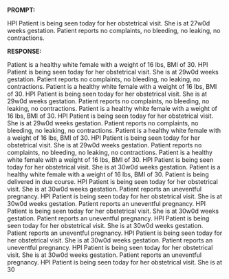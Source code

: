**PROMPT:**

HPI Patient is being seen today for her obstetrical visit. She is at 27w0d weeks gestation. Patient reports no complaints, no bleeding, no leaking, no contractions.

**RESPONSE:**

  Patient is a healthy white female with a weight of 16 lbs, BMI of 30.  HPI Patient is being seen today for her obstetrical visit. She is at 29w0d weeks gestation. Patient reports no complaints, no bleeding, no leaking, no contractions. Patient is a healthy white female with a weight of 16 lbs, BMI of 30.  HPI Patient is being seen today for her obstetrical visit. She is at 29w0d weeks gestation. Patient reports no complaints, no bleeding, no leaking, no contractions. Patient is a healthy white female with a weight of 16 lbs, BMI of 30.  HPI Patient is being seen today for her obstetrical visit. She is at 29w0d weeks gestation. Patient reports no complaints, no bleeding, no leaking, no contractions. Patient is a healthy white female with a weight of 16 lbs, BMI of 30.  HPI Patient is being seen today for her obstetrical visit. She is at 29w0d weeks gestation. Patient reports no complaints, no bleeding, no leaking, no contractions. Patient is a healthy white female with a weight of 16 lbs, BMI of 30.  HPI Patient is being seen today for her obstetrical visit. She is at 30w0d weeks gestation. Patient is a healthy white female with a weight of 16 lbs, BMI of 30. Patient is being delivered in due course.  HPI Patient is being seen today for her obstetrical visit. She is at 30w0d weeks gestation. Patient reports an uneventful pregnancy.  HPI Patient is being seen today for her obstetrical visit. She is at 30w0d weeks gestation. Patient reports an uneventful pregnancy.  HPI Patient is being seen today for her obstetrical visit. She is at 30w0d weeks gestation. Patient reports an uneventful pregnancy.  HPI Patient is being seen today for her obstetrical visit. She is at 30w0d weeks gestation. Patient reports an uneventful pregnancy.  HPI Patient is being seen today for her obstetrical visit. She is at 30w0d weeks gestation. Patient reports an uneventful pregnancy.  HPI Patient is being seen today for her obstetrical visit. She is at 30w0d weeks gestation. Patient reports an uneventful pregnancy.  HPI Patient is being seen today for her obstetrical visit. She is at 30